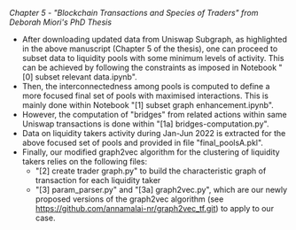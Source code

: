 *Chapter 5 - "Blockchain Transactions and Species of Traders" from Deborah Miori's PhD Thesis*

- After downloading updated data from Uniswap Subgraph, as highlighted in the above manuscript (Chapter 5 of the thesis), one can proceed to subset data to liquidity pools with some minimum levels of activity.
  This can be achieved by following the constraints as imposed in Notebook "[0] subset relevant data.ipynb".
- Then, the interconnectedness among pools is computed to define a more focused final set of pools with maximised interactions.
  This is mainly done within Notebook "[1] subset graph enhancement.ipynb".
- However, the computation of "bridges" from related actions within same Uniswap transactions is done within "[1a] bridges-computation.py".
- Data on liquidity takers activity during Jan-Jun 2022 is extracted for the above focused set of pools and provided in file "final_poolsA.pkl".
- Finally, our modified graph2vec algorithm for the clustering of liquidity takers relies on the following files:
  - "[2] create trader graph.py" to build the characteristic graph of transaction for each liquidity taker
  - "[3] param_parser.py" and "[3a] graph2vec.py", which are our newly proposed versions of the graph2vec algorithm  (see https://github.com/annamalai-nr/graph2vec_tf.git) to apply to our case.
